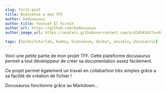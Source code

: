 ```yaml
---
slug: first-post
title: Bienvenue a mon TFF
author: badouuuuuu
author_title: Youssef El hirech
author_url: https://github.com/badouuuuuu
author_image_url: https://avatars.githubusercontent.com/u/42454363?s=400&u=1acfd527896d6fcd3a6f3aa2ab2a1e0be01a162f&v=4

tags: [technifuturlab, badou, bienvenue, docker, ansible, docusaurus]
---
```


Voici une petite partie de mon projet TFF.
Cette plateforme docusaurus permet a tout développeur 
de créer sa documentation assez facilement.

Ce projet permet également un travail en collabartion
très simples grâce a sa facilité de création de fichier !

Docusaurus fonctionne grâce au Markdown...

